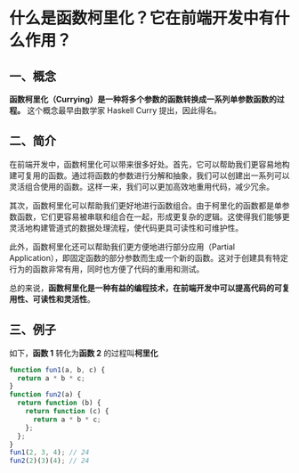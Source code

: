 # 什么是函数柯里化？它在前端开发中有什么作用？

## 一、概念

**函数柯里化（Currying）是一种将多个参数的函数转换成一系列单参数函数的过程。** 这个概念最早由数学家 Haskell Curry 提出，因此得名。

## 二、简介

在前端开发中，函数柯里化可以带来很多好处。首先，它可以帮助我们更容易地构建可复用的函数。通过将函数的参数进行分解和抽象，我们可以创建出一系列可以灵活组合使用的函数。这样一来，我们可以更加高效地重用代码，减少冗余。

其次，函数柯里化可以帮助我们更好地进行函数组合。由于柯里化的函数都是单参数函数，它们更容易被串联和组合在一起，形成更复杂的逻辑。这使得我们能够更灵活地构建管道式的数据处理流程，使代码更具可读性和可维护性。

此外，函数柯里化还可以帮助我们更方便地进行部分应用（Partial Application），即固定函数的部分参数而生成一个新的函数。这对于创建具有特定行为的函数非常有用，同时也方便了代码的重用和测试。

总的来说，**函数柯里化是一种有益的编程技术，在前端开发中可以提高代码的可复用性、可读性和灵活性**。

## 三、例子

如下，**函数 1** 转化为**函数 2** 的过程叫**柯里化**

```js
function fun1(a, b, c) {
  return a * b * c;
}
function fun2(a) {
  return function (b) {
    return function (c) {
      return a * b * c;
    };
  };
}
fun1(2, 3, 4); // 24
fun2(2)(3)(4); // 24
```
